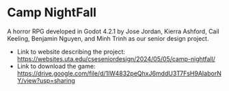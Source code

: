 # Camp NightFall
 A horror RPG developed in Godot 4.2.1 by Jose Jordan, Kierra Ashford, Cail Keeling, Benjamin Nguyen, and Minh Trinh as our senior design project.
- Link to website describing the project: https://websites.uta.edu/cseseniordesign/2024/05/05/camp-nightfall/
- Link to download the game: https://drive.google.com/file/d/1lW4832peQhxJ6mddU3T7FsH9AIaborNY/view?usp=sharing
